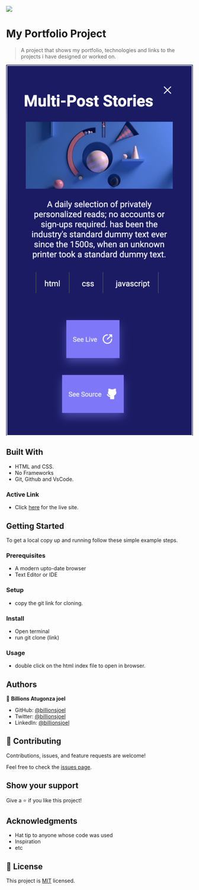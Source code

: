 ![](https://img.shields.io/badge/Microverse-blueviolet)

# My Portfolio Project

> A project that shows my portfolio, technologies and links to the projects i have
designed or worked on.

![screenshot](./images/modal-screenshot.png)

## Built With

- HTML and CSS.
- No Frameworks
- Git, Github and VsCode.

### Active Link
 - Click [here](https://billionsjoel.github.io/) for the live site.

## Getting Started

To get a local copy up and running follow these simple example steps.

### Prerequisites
- A modern upto-date browser
- Text Editor or IDE

### Setup
 - copy the git link for cloning.

### Install
 - Open terminal
 - run git clone (link)

### Usage
- double click on the html index file to open in browser.

## Authors

👤 **Billions Atugonza joel**

- GitHub: [@billionsjoel](https://github.com/billionsjoel)
- Twitter: [@billionsjoel](https://twitter.com/BillionsJoel)
- LinkedIn: [@billionsjoel](https://www.linkedin.com/in/billionsjoel/)


## 🤝 Contributing

Contributions, issues, and feature requests are welcome!

Feel free to check the [issues page](../../issues/).

## Show your support

Give a ⭐️ if you like this project!

## Acknowledgments

- Hat tip to anyone whose code was used
- Inspiration
- etc

## 📝 License

This project is [MIT](./MIT.md) licensed.

